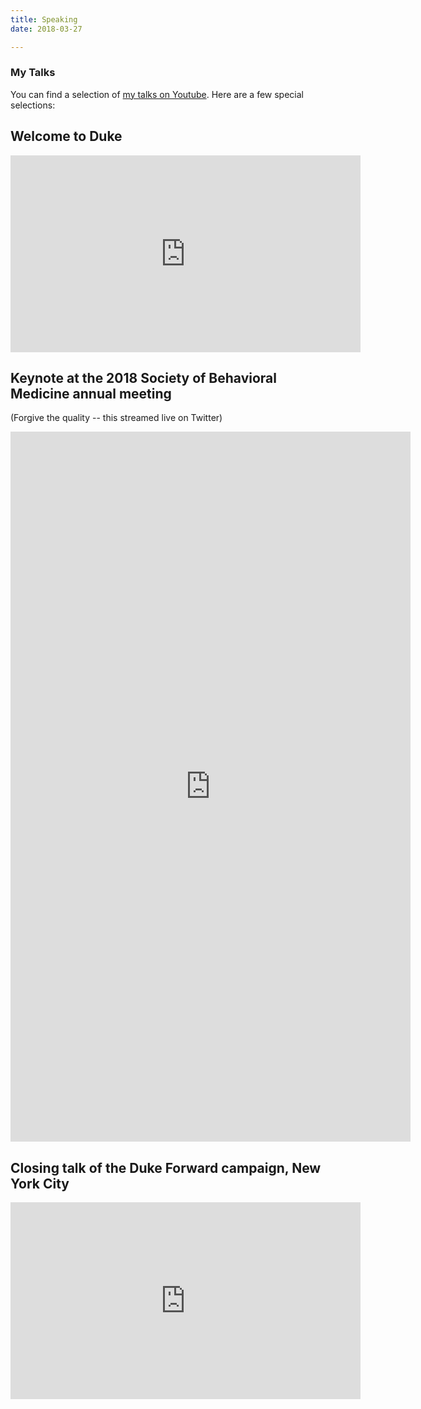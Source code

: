 ```yaml
---
title: Speaking
date: 2018-03-27

---
```

### My Talks

You can find a selection of [my talks on Youtube](https://m.youtube.com/results?search_query=%22gary+bennett%22+duke). Here are a few special selections:

## Welcome to Duke
<iframe width="560" height="315" src="https://www.youtube.com/watch?v=byKn3FRzcsA?rel=0" frameborder="0" allow="autoplay; encrypted-media" allowfullscreen></iframe>

## Keynote at the 2018 Society of Behavioral Medicine annual meeting
(Forgive the quality -- this streamed live on Twitter)
<iframe src="https://player.vimeo.com/video/265180645" width="640" height="1136" frameborder="0" webkitallowfullscreen mozallowfullscreen allowfullscreen></iframe>

## Closing talk of the Duke Forward campaign, New York City
<iframe width="560" height="315" src="https://www.youtube.com/embed/xfeei4W4hPE?rel=0" frameborder="0" allow="autoplay; encrypted-media" allowfullscreen></iframe>


